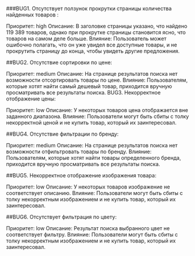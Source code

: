 ###BUG1. Отсутствует ползунок прокрутки страницы количества найденных товаров :

Приоритет: high
Описание: В заголовке страницы указано, что найдено 119 389 товаров, однако при прокрутке страницы становится ясно, что товаров на самом деле больше.
Влияние: Пользователь может ошибочно полагать, что он уже увидел все доступные товары, и не прокрутить страницу до конца, чтобы увидеть другие предложения.

##BUG2. Отсутствие сортировки по цене:

Приоритет: medium
Описание: На странице результатов поиска нет возможности отсортировать товары по цене.
Влияние: Пользователям, которые хотят найти самый дешевый товар, приходится вручную просматривать все результаты поиска.
BUG3. Некорректное отображение цены:

Приоритет: low
Описание: У некоторых товаров цена отображается вне заданного диапазона.
Влияние: Пользователи могут быть сбиты с толку некорректной ценой и не купить товар, который их заинтересовал.

##BUG4. Отсутствие фильтрации по бренду:

Приоритет: medium
Описание: На странице результатов поиска нет возможности отфильтровать товары по бренду.
Влияние: Пользователям, которые хотят найти товары определенного бренда, приходится вручную просматривать все результаты поиска.

##BUG5. Некорректное отображение изображения товара:

Приоритет: low
Описание: У некоторых товаров изображение не соответствует описанию.
Влияние: Пользователи могут быть сбиты с толку некорректным изображением и не купить товар, который их заинтересовал.

##BUG6. Отсутствует фильтрация по цвету:

Приоритет: low
Описание: Результат поиска выбранного  цвет не соответствует фильтру.
Влияние: Пользователи могут быть сбиты с толку некорректным изображением и не купить товар, который их заинтересовал.
